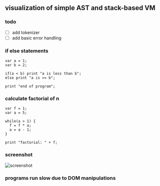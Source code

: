 ## visualization of simple AST and stack-based VM

### todo

- [ ] add tokenizer
- [ ] add basic error handling

### if else statements

```
var a = 1;
var b = 2;

if(a < b) print "a is less than b";
else print "a is >= b";

print "end of program";
```

### calculate factorial of n

```
var f = 1;
var a = 5;

while(a > 1) {
  f = f * a;
  a = a - 1;
}

print "factorial: " + f;
```

### screenshot

![screenshot](https://i.imgur.com/RV7FsfL.jpeg)

### programs run slow due to DOM manipulations
